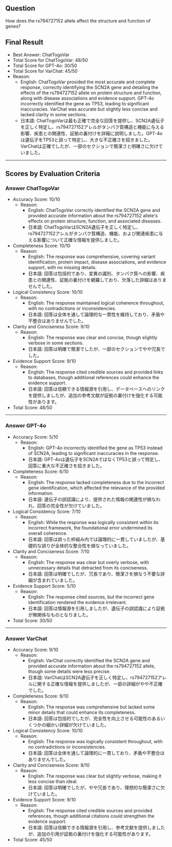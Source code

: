 ## Question

How does the rs794727152 allele affect the structure and function of genes?

## Final Result

- Best Answer: ChatTogoVar
- Total Score for ChatTogoVar: 48/50
- Total Score for GPT-4o: 30/50
- Total Score for VarChat: 45/50
- Reason:
  - English: ChatTogoVar provided the most accurate and complete response, correctly identifying the SCN2A gene and detailing the effects of the rs794727152 allele on protein structure and function, along with disease associations and evidence support. GPT-4o incorrectly identified the gene as TP53, leading to significant inaccuracies. VarChat was accurate but slightly less concise and lacked clarity in some sections.
  - 日本語: ChatTogoVarは最も正確で完全な回答を提供し、SCN2A遺伝子を正しく特定し、rs794727152アレルがタンパク質構造と機能に与える影響、疾患との関連性、証拠の裏付けを詳細に説明しました。GPT-4oは遺伝子をTP53と誤って特定し、大きな不正確さを招きました。VarChatは正確でしたが、一部のセクションで簡潔さと明確さに欠けていました。

---

## Scores by Evaluation Criteria

### Answer ChatTogoVar
- Accuracy Score: 10/10
  - Reason: 
    - English: ChatTogoVar correctly identified the SCN2A gene and provided accurate information about the rs794727152 allele's effects on protein structure, function, and associated diseases.
    - 日本語: ChatTogoVarはSCN2A遺伝子を正しく特定し、rs794727152アレルがタンパク質構造、機能、および関連疾患に与える影響について正確な情報を提供しました。
- Completeness Score: 10/10
  - Reason: 
    - English: The response was comprehensive, covering variant identification, protein impact, disease associations, and evidence support, with no missing details.
    - 日本語: 回答は包括的であり、変異の識別、タンパク質への影響、疾患との関連性、証拠の裏付けを網羅しており、欠落した詳細はありませんでした。
- Logical Consistency Score: 10/10
  - Reason: 
    - English: The response maintained logical coherence throughout, with no contradictions or inconsistencies.
    - 日本語: 回答は全体を通して論理的な一貫性を維持しており、矛盾や不整合はありませんでした。
- Clarity and Conciseness Score: 9/10
  - Reason: 
    - English: The response was clear and concise, though slightly verbose in some sections.
    - 日本語: 回答は明確で簡潔でしたが、一部のセクションでやや冗長でした。
- Evidence Support Score: 9/10
  - Reason: 
    - English: The response cited credible sources and provided links to databases, though additional references could enhance the evidence support.
    - 日本語: 回答は信頼できる情報源を引用し、データベースへのリンクを提供しましたが、追加の参考文献が証拠の裏付けを強化する可能性があります。
- Total Score: 48/50

---

### Answer GPT-4o
- Accuracy Score: 5/10
  - Reason: 
    - English: GPT-4o incorrectly identified the gene as TP53 instead of SCN2A, leading to significant inaccuracies in the response.
    - 日本語: GPT-4oは遺伝子をSCN2AではなくTP53と誤って特定し、回答に重大な不正確さを招きました。
- Completeness Score: 6/10
  - Reason: 
    - English: The response lacked completeness due to the incorrect gene identification, which affected the relevance of the provided information.
    - 日本語: 遺伝子の誤認識により、提供された情報の関連性が損なわれ、回答の完全性が欠けていました。
- Logical Consistency Score: 7/10
  - Reason: 
    - English: While the response was logically consistent within its incorrect framework, the foundational error undermined its overall coherence.
    - 日本語: 回答は誤った枠組み内では論理的に一貫していましたが、基礎的な誤りが全体的な整合性を損なっていました。
- Clarity and Conciseness Score: 7/10
  - Reason: 
    - English: The response was clear but overly verbose, with unnecessary details that detracted from its conciseness.
    - 日本語: 回答は明確でしたが、冗長であり、簡潔さを損なう不要な詳細が含まれていました。
- Evidence Support Score: 5/10
  - Reason: 
    - English: The response cited sources, but the incorrect gene identification rendered the evidence irrelevant.
    - 日本語: 回答は情報源を引用しましたが、遺伝子の誤認識により証拠が無関係なものとなりました。
- Total Score: 30/50

---

### Answer VarChat
- Accuracy Score: 9/10
  - Reason: 
    - English: VarChat correctly identified the SCN2A gene and provided accurate information about the rs794727152 allele, though some details were less precise.
    - 日本語: VarChatはSCN2A遺伝子を正しく特定し、rs794727152アレルに関する正確な情報を提供しましたが、一部の詳細がやや不正確でした。
- Completeness Score: 9/10
  - Reason: 
    - English: The response was comprehensive but lacked some minor details that could enhance its completeness.
    - 日本語: 回答は包括的でしたが、完全性を向上させる可能性のあるいくつかの細かい詳細が欠けていました。
- Logical Consistency Score: 10/10
  - Reason: 
    - English: The response was logically consistent throughout, with no contradictions or inconsistencies.
    - 日本語: 回答は全体を通して論理的に一貫しており、矛盾や不整合はありませんでした。
- Clarity and Conciseness Score: 8/10
  - Reason: 
    - English: The response was clear but slightly verbose, making it less concise than ideal.
    - 日本語: 回答は明確でしたが、やや冗長であり、理想的な簡潔さに欠けていました。
- Evidence Support Score: 9/10
  - Reason: 
    - English: The response cited credible sources and provided references, though additional citations could strengthen the evidence support.
    - 日本語: 回答は信頼できる情報源を引用し、参考文献を提供しましたが、追加の引用が証拠の裏付けを強化する可能性があります。
- Total Score: 45/50